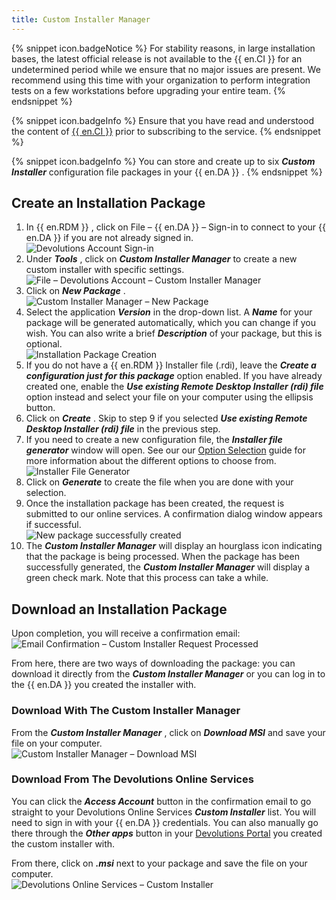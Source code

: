 ```yaml
---
title: Custom Installer Manager
---
```

{% snippet icon.badgeNotice %} 
For stability reasons, in large installation bases, the latest official release is not available to the {{ en.CI }} for an undetermined period while we ensure that no major issues are present. We recommend using this time with your organization to perform integration tests on a few workstations before upgrading your entire team. 
{% endsnippet %}
 
{% snippet icon.badgeInfo %} 
Ensure that you have read and understood the content of [{{ en.CI }}](/rdm/windows/installation/client/custom-installer-service/) prior to subscribing to the service. 
{% endsnippet %}
 
{% snippet icon.badgeInfo %} 
You can store and create up to six ***Custom Installer*** configuration file packages in your {{ en.DA }} . 
{% endsnippet %}
 
## Create an Installation Package 

1. In {{ en.RDM }} , click on File – {{ en.DA }}   – Sign-in   to connect to your {{ en.DA }} if you are not already signed in.  
![Devolutions Account Sign-in](https://webdevolutions.azureedge.net/docs/en/rdm/windows/RdmWin4009.png) 
1. Under ***Tools*** , click on ***Custom Installer Manager*** to create a new custom installer with specific settings.  
![File – Devolutions Account – Custom Installer Manager](https://webdevolutions.azureedge.net/docs/en/rdm/windows/clip11247.png) 
1. Click on ***New Package*** .  
![Custom Installer Manager – New Package](https://webdevolutions.azureedge.net/docs/en/rdm/windows/clip11251.png) 
1. Select the application ***Version*** in the drop-down list. A ***Name*** for your package will be generated automatically, which you can change if you wish. You can also write a brief ***Description*** of your package, but this is optional.  
![Installation Package Creation](https://webdevolutions.azureedge.net/docs/en/rdm/windows/clip11252.png) 
1. If you do not have a {{ en.RDM }} Installer file (.rdi), leave the ***Create a configuration just for this package*** option enabled. If you have already created one, enable the ***Use existing Remote Desktop Installer (rdi) file*** option instead and select your file on your computer using the ellipsis button. 
1. Click on ***Create*** . Skip to step 9 if you selected ***Use existing Remote Desktop Installer (rdi) file*** in the previous step. 
1. If you need to create a new configuration file, the ***Installer file generator*** window will open. See our our [Option Selection](/rdm/windows/installation/client/custom-installer-service/installer-file-generator/option-selection/) guide for more information about the different options to choose from.  
![Installer File Generator](https://webdevolutions.azureedge.net/docs/en/rdm/windows/clip11249.png) 
1. Click on ***Generate*** to create the file when you are done with your selection. 
1. Once the installation package has been created, the request is submitted to our online services. A confirmation dialog window appears if successful.  
![New package successfully created](https://webdevolutions.azureedge.net/docs/en/rdm/windows/clip10477.png) 
1. The ***Custom Installer Manager*** will display an hourglass icon indicating that the package is being processed. When the package has been successfully generated, the ***Custom Installer Manager*** will display a green check mark. Note that this process can take a while. 

## Download an Installation Package 

Upon completion, you will receive a confirmation email:  
![Email Confirmation – Custom Installer Request Processed](https://webdevolutions.azureedge.net/docs/en/rdm/windows/clip11254.png) 

From here, there are two ways of downloading the package: you can download it directly from the ***Custom Installer Manager*** or you can log in to the {{ en.DA }} you created the installer with. 

### Download With The Custom Installer Manager 

From the ***Custom Installer Manager*** , click on ***Download MSI*** and save your file on your computer.  
![Custom Installer Manager – Download MSI](https://webdevolutions.azureedge.net/docs/en/rdm/windows/clip11257.png) 

### Download From The Devolutions Online Services 

You can click the ***Access Account*** button in the confirmation email to go straight to your Devolutions Online Services ***Custom Installer*** list. You will need to sign in with your {{ en.DA }} credentials. You can also manually go there through the ***Other apps*** button in your [Devolutions Portal](https://portal.devolutions.com/) you created the custom installer with.  

From there, click on ***.msi*** next to your package and save the file on your computer.  
![Devolutions Online Services – Custom Installer](https://webdevolutions.azureedge.net/docs/en/rdm/windows/clip11258.png) 

